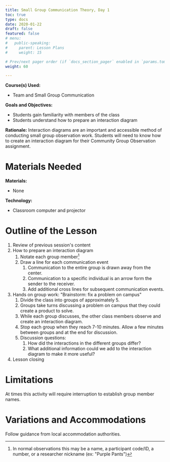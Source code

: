 ```yaml
---
title: Small Group Communication Theory, Day 1
toc: true
type: docs
date: 2020-01-22
draft: false
featured: false
# menu:
#   public-speaking:
#     parent: Lesson Plans
#     weight: 15

# Prev/next pager order (if `docs_section_pager` enabled in `params.toml`)
weight: 60

---
```


**Course(s) Used:**

* Team and Small Group Communication

**Goals and Objectives:**

* Students gain familiarity with members of the class
* Students understand how to prepare an interaction diagram

**Rationale:**
Interaction diagrams are an important and accessible method of conducting small group observation work.
Students will need to know how to create an interaction diagram for their Community Group Observation assignment.

Materials Needed
================

**Materials:**

* None

**Technology:**

* Classroom computer and projector

Outline of the Lesson
=====================

1.  Review of previous session's content
2.  How to prepare an interaction diagram
    1.  Notate each group member[^might-be-a-number]
    2.  Draw a line for each communication event
        1.  Communication to the entire group is drawn away from the center.
        2.  Communication to a specific individual is an arrow form the sender to the receiver.
        3.  Add additional cross lines for subsequent communication events.
3.  Hands on group work: "Brainstorm: fix a problem on campus"
    1.  Divide the class into groups of approximately 5.
    2.  Groups take turns discussing a problem on campus that they could create a product to solve.
    3.  While each group discusses, the other class members observe and create an interaction diagram.
    4.  Stop each group when they reach 7-10 minutes. Allow a few minutes between groups and at the end for discussion.
    5.  Discussion questions:
        1.  How did the interactions in the different groups differ?
        2.  What additional information could we add to the interaction diagram to make it more useful?
4.  Lesson closing

[^might-be-a-number]: In normal observations this may be a name, a participant code/ID, a number, or a researcher nickname (ex: "Purple Pants")

Limitations
===========

At times this activity will require interruption to establish group member names.

<!--
Debrief
=======
-->

Variations and Accommodations
=============================

Follow guidance from local accommodation authorities.

<!-- End Notes -->

<!-- Previous Versions:

   v#   | Date       | Modifications
  ------|:-----------|:-------------
  v0.00 | 2020-01-22 | Initial Version

-->
